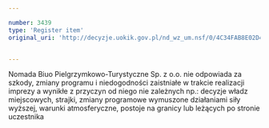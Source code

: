 ```yaml
---

number: 3439
type: 'Register item'
original_uri: 'http://decyzje.uokik.gov.pl/nd_wz_um.nsf/0/4C34FAB8E02D40BBC1257A4C002E17BB?OpenDocument'


---
```


Nomada Biuo Pielgrzymkowo-Turystyczne Sp. z o.o. nie odpowiada za szkody, zmiany programu i niedogodności zaistniałe w trakcie realizacji imprezy a wynikłe z przyczyn od niego nie zależnych np.: decyzje władz miejscowych, strajki, zmiany programowe wymuszone działaniami siły wyższej, warunki atmosferyczne, postoje na granicy lub leżących po stronie uczestnika
